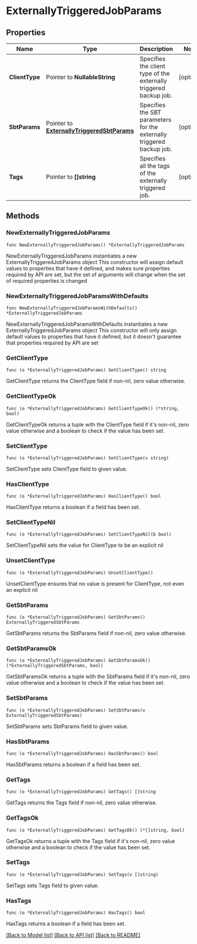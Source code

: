 # ExternallyTriggeredJobParams

## Properties

Name | Type | Description | Notes
------------ | ------------- | ------------- | -------------
**ClientType** | Pointer to **NullableString** | Specifies the client type of the externally triggered backup job. | [optional] 
**SbtParams** | Pointer to [**ExternallyTriggeredSbtParams**](ExternallyTriggeredSbtParams.md) | Specifies the SBT parameters for the externally triggered backup job. | [optional] 
**Tags** | Pointer to **[]string** | Specifies all the tags of the externally triggered job. | [optional] 

## Methods

### NewExternallyTriggeredJobParams

`func NewExternallyTriggeredJobParams() *ExternallyTriggeredJobParams`

NewExternallyTriggeredJobParams instantiates a new ExternallyTriggeredJobParams object
This constructor will assign default values to properties that have it defined,
and makes sure properties required by API are set, but the set of arguments
will change when the set of required properties is changed

### NewExternallyTriggeredJobParamsWithDefaults

`func NewExternallyTriggeredJobParamsWithDefaults() *ExternallyTriggeredJobParams`

NewExternallyTriggeredJobParamsWithDefaults instantiates a new ExternallyTriggeredJobParams object
This constructor will only assign default values to properties that have it defined,
but it doesn't guarantee that properties required by API are set

### GetClientType

`func (o *ExternallyTriggeredJobParams) GetClientType() string`

GetClientType returns the ClientType field if non-nil, zero value otherwise.

### GetClientTypeOk

`func (o *ExternallyTriggeredJobParams) GetClientTypeOk() (*string, bool)`

GetClientTypeOk returns a tuple with the ClientType field if it's non-nil, zero value otherwise
and a boolean to check if the value has been set.

### SetClientType

`func (o *ExternallyTriggeredJobParams) SetClientType(v string)`

SetClientType sets ClientType field to given value.

### HasClientType

`func (o *ExternallyTriggeredJobParams) HasClientType() bool`

HasClientType returns a boolean if a field has been set.

### SetClientTypeNil

`func (o *ExternallyTriggeredJobParams) SetClientTypeNil(b bool)`

 SetClientTypeNil sets the value for ClientType to be an explicit nil

### UnsetClientType
`func (o *ExternallyTriggeredJobParams) UnsetClientType()`

UnsetClientType ensures that no value is present for ClientType, not even an explicit nil
### GetSbtParams

`func (o *ExternallyTriggeredJobParams) GetSbtParams() ExternallyTriggeredSbtParams`

GetSbtParams returns the SbtParams field if non-nil, zero value otherwise.

### GetSbtParamsOk

`func (o *ExternallyTriggeredJobParams) GetSbtParamsOk() (*ExternallyTriggeredSbtParams, bool)`

GetSbtParamsOk returns a tuple with the SbtParams field if it's non-nil, zero value otherwise
and a boolean to check if the value has been set.

### SetSbtParams

`func (o *ExternallyTriggeredJobParams) SetSbtParams(v ExternallyTriggeredSbtParams)`

SetSbtParams sets SbtParams field to given value.

### HasSbtParams

`func (o *ExternallyTriggeredJobParams) HasSbtParams() bool`

HasSbtParams returns a boolean if a field has been set.

### GetTags

`func (o *ExternallyTriggeredJobParams) GetTags() []string`

GetTags returns the Tags field if non-nil, zero value otherwise.

### GetTagsOk

`func (o *ExternallyTriggeredJobParams) GetTagsOk() (*[]string, bool)`

GetTagsOk returns a tuple with the Tags field if it's non-nil, zero value otherwise
and a boolean to check if the value has been set.

### SetTags

`func (o *ExternallyTriggeredJobParams) SetTags(v []string)`

SetTags sets Tags field to given value.

### HasTags

`func (o *ExternallyTriggeredJobParams) HasTags() bool`

HasTags returns a boolean if a field has been set.


[[Back to Model list]](../README.md#documentation-for-models) [[Back to API list]](../README.md#documentation-for-api-endpoints) [[Back to README]](../README.md)


